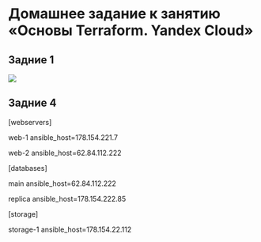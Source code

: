 # Домашнее задание к занятию «Основы Terraform. Yandex Cloud»

## Задние 1
<image src="images/1.png">


## Задние 4
[webservers]

web-1 ansible_host=178.154.221.7

web-2 ansible_host=62.84.112.222


[databases]

main ansible_host=62.84.112.222

replica ansible_host=178.154.222.85


[storage]

storage-1 ansible_host=178.154.22.112






